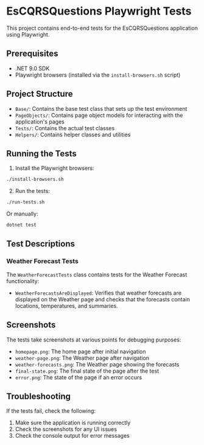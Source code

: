 # EsCQRSQuestions Playwright Tests

This project contains end-to-end tests for the EsCQRSQuestions application using Playwright.

## Prerequisites

- .NET 9.0 SDK
- Playwright browsers (installed via the `install-browsers.sh` script)

## Project Structure

- `Base/`: Contains the base test class that sets up the test environment
- `PageObjects/`: Contains page object models for interacting with the application's pages
- `Tests/`: Contains the actual test classes
- `Helpers/`: Contains helper classes and utilities

## Running the Tests

1. Install the Playwright browsers:

```bash
./install-browsers.sh
```

2. Run the tests:

```bash
./run-tests.sh
```

Or manually:

```bash
dotnet test
```

## Test Descriptions

### Weather Forecast Tests

The `WeatherForecastTests` class contains tests for the Weather Forecast functionality:

- `WeatherForecastsAreDisplayed`: Verifies that weather forecasts are displayed on the Weather page and checks that the forecasts contain locations, temperatures, and summaries.

## Screenshots

The tests take screenshots at various points for debugging purposes:

- `homepage.png`: The home page after initial navigation
- `weather-page.png`: The Weather page after navigation
- `weather-forecasts.png`: The Weather page showing the forecasts
- `final-state.png`: The final state of the page after the test
- `error.png`: The state of the page if an error occurs

## Troubleshooting

If the tests fail, check the following:

1. Make sure the application is running correctly
2. Check the screenshots for any UI issues
3. Check the console output for error messages
